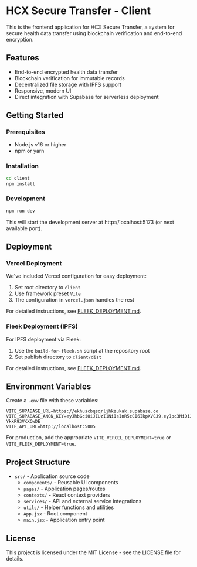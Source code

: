 # HCX Secure Transfer - Client

This is the frontend application for HCX Secure Transfer, a system for secure health data transfer using blockchain verification and end-to-end encryption.

## Features

- End-to-end encrypted health data transfer
- Blockchain verification for immutable records
- Decentralized file storage with IPFS support
- Responsive, modern UI
- Direct integration with Supabase for serverless deployment

## Getting Started

### Prerequisites

- Node.js v16 or higher
- npm or yarn

### Installation

```bash
cd client
npm install
```

### Development

```bash
npm run dev
```

This will start the development server at http://localhost:5173 (or next available port).

## Deployment

### Vercel Deployment

We've included Vercel configuration for easy deployment:

1. Set root directory to `client`
2. Use framework preset `Vite`
3. The configuration in `vercel.json` handles the rest

For detailed instructions, see [FLEEK_DEPLOYMENT.md](./FLEEK_DEPLOYMENT.md).

### Fleek Deployment (IPFS)

For IPFS deployment via Fleek:

1. Use the `build-for-fleek.sh` script at the repository root
2. Set publish directory to `client/dist`

For detailed instructions, see [FLEEK_DEPLOYMENT.md](./FLEEK_DEPLOYMENT.md).

## Environment Variables

Create a `.env` file with these variables:

```
VITE_SUPABASE_URL=https://ekhuscbqsqrljhkzukak.supabase.co
VITE_SUPABASE_ANON_KEY=eyJhbGciOiJIUzI1NiIsInR5cCI6IkpXVCJ9.eyJpc3MiOiJzdXBhYmFzZSIsInJlZiI6ImVraHVzY2Jxc3FybGpoa3p1a2FrIiwicm9sZSI6ImFub24iLCJpYXQiOjE3NDUzOTU2MjAsImV4cCI6MjA2MDk3MTYyMH0.LS9TlpTsYNW859wHMwjdGkitDOcC5-YkkR93VKXCwDE
VITE_API_URL=http://localhost:5005
```

For production, add the appropriate `VITE_VERCEL_DEPLOYMENT=true` or `VITE_FLEEK_DEPLOYMENT=true`.

## Project Structure

- `src/` - Application source code
  - `components/` - Reusable UI components
  - `pages/` - Application pages/routes
  - `contexts/` - React context providers
  - `services/` - API and external service integrations
  - `utils/` - Helper functions and utilities
  - `App.jsx` - Root component
  - `main.jsx` - Application entry point

## License

This project is licensed under the MIT License - see the LICENSE file for details. 